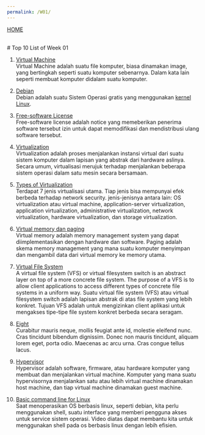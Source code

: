```yaml
---
permalink: /W01/
---
```

[HOME](../)

<br>
# Top 10 List of Week 01

1. [Virtual Machine](https://azure.microsoft.com/en-us/overview/what-is-a-virtual-machine/)<br>
Virtual Machine adalah suatu file komputer, biasa dinamakan image, yang bertingkah seperti suatu komputer sebenarnya. Dalam kata lain seperti membuat komputer didalam suatu komputer.

2. [Debian](https://www.debian.org/)<br>
Debian adalah suatu Sistem Operasi gratis yang menggunakan [kernel Linux](https://www.kernel.org/).

3. [Free-software License](https://en.wikipedia.org/wiki/Free-software_license)<br>
Free-software license adalah notice yang memeberikan penerima software tersebut izin untuk dapat memodifikasi dan mendistribusi ulang software tersebut.

4. [Virtualization](https://opensource.com/resources/virtualization)<br>
Virtualization adalah proses menjalankan instansi virtual dari suatu sistem komputer dalam lapisan yang abstrak dari hardware aslinya. Secara umum, virtualisasi merujuk terhadap menjalankan beberapa sistem operasi dalam satu mesin secara bersamaan.

5. [Types of Virtualization](https://www.kelsercorp.com/blog/the-7-types-of-virtualization)<br>
Terdapat 7 jenis virtualisasi utama. Tiap jenis bisa mempunyai efek berbeda terhadap network security. jenis-jenisnya antara lain: OS virtualization atau virtual machine, application-server virtualization, application virtualization, administrative virtualization, network virtualization, hardware virtualization, dan storage virtualization.

6. [Virtual memory dan paging](https://www.interserver.net/tips/kb/virtual-memory-demand-paging/)<br>
Virtual memory adalah memory management system yang dapat diimplementasikan dengan hardware dan software. Paging adalah skema memory management yang mana suatu komputer menyimpan dan mengambil data dari virtual memory ke memory utama.

7. [Virtual File System](https://en.wikipedia.org/wiki/Virtual_file_system)<br>
A virtual file system (VFS) or virtual filesystem switch is an abstract layer on top of a more concrete file system. The purpose of a VFS is to allow client applications to access different types of concrete file systems in a uniform way.
Suatu virtual file system (VFS) atau virtual filesystem switch adalah lapisan abstrak di atas file system yang lebih konkret. Tujuan VFS adalah untuk mengizinkan client aplikasi untuk mengakses tipe-tipe file system konkret berbeda secara seragam.

8. [Eight](https://en.wikipedia.org/wiki/8)<br>
Curabitur mauris neque, mollis feugiat ante id, molestie eleifend nunc.
Cras tincidunt bibendum dignissim.
Donec non mauris tincidunt, aliquam lorem eget, porta odio.
Maecenas ac arcu urna.
Cras congue tellus lacus.

9. [Hypervisor](https://en.wikipedia.org/wiki/Hypervisor)<br>
Hypervisor adalah software, firmware, atau hardware komputer yang membuat dan menjalankan virtual machine. Komputer yang mana suatu hypervisornya menjalankan satu atau lebih virtual machine dinamakan host machine, dan tiap virtual machine dinamakan guest machine.

10. [Basic command line for Linux](https://www.youtube.com/watch?v=IVquJh3DXUA)<br>
Saat menoperasikan OS berbasis linux, seperti debian, kita perlu menggunakan shell, suatu interface yang memberi pengguna akses untuk service sistem operasi. Video diatas dapat membantu kita untuk menggunakan shell pada os berbasis linux dengan lebih efisien.

